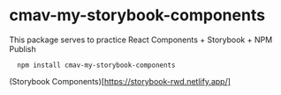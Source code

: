 # cmav-my-storybook-components

This package serves to practice React Components + Storybook + NPM Publish

```
  npm install cmav-my-storybook-components
```

(Storybook Components)[https://storybook-rwd.netlify.app/]